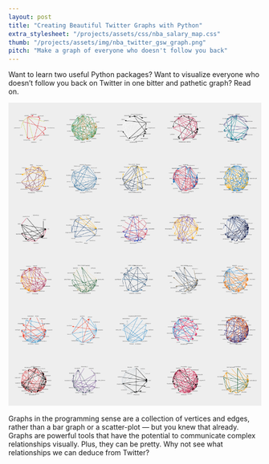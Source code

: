 ```yaml
---
layout: post
title: "Creating Beautiful Twitter Graphs with Python"
extra_stylesheet: "/projects/assets/css/nba_salary_map.css"
thumb: "/projects/assets/img/nba_twitter_gsw_graph.png"
pitch: "Make a graph of everyone who doesn't follow you back"
---
```

Want to learn two useful Python packages? Want to visualize everyone who doesn’t follow you back on Twitter in one bitter and pathetic graph? Read on.

![foo](/projects/assets/img/nba_twitter_team_graphs.png "Follows between players on all 30 NBA teams")

Graphs in the programming sense are a collection of vertices and edges, rather than a bar graph or a scatter-plot — but you knew that already. Graphs are powerful tools that have the potential to communicate complex relationships visually. Plus, they can be pretty. Why not see what relationships we can deduce from Twitter?